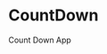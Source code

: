 # CountDown
 Count Down App
      
              
                                                             
                                                                                   
                                                                                    
                                                                          
                                                              
                                         
                      
                   
    
 
   
